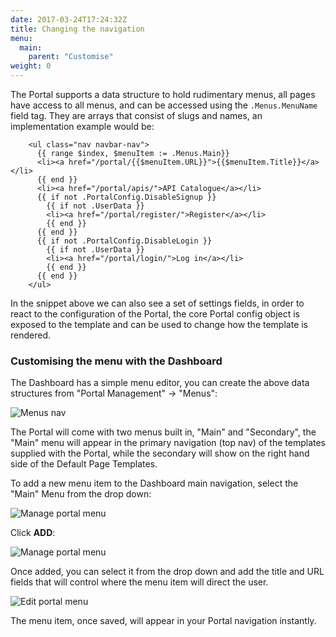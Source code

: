 ```yaml
---
date: 2017-03-24T17:24:32Z
title: Changing the navigation
menu:
  main:
    parent: "Customise"
weight: 0 
---
```


The Portal supports a data structure to hold rudimentary menus, all pages have access to all menus, and can be accessed using the `.Menus.MenuName` field tag. They are arrays that consist of slugs and names, an implementation example would be:

```{.copyWrapper}
    <ul class="nav navbar-nav">
      {{ range $index, $menuItem := .Menus.Main}}
      <li><a href="/portal/{{$menuItem.URL}}">{{$menuItem.Title}}</a></li>
      {{ end }}
      <li><a href="/portal/apis/">API Catalogue</a></li>
      {{ if not .PortalConfig.DisableSignup }}
        {{ if not .UserData }}
        <li><a href="/portal/register/">Register</a></li>
        {{ end }}
      {{ end }}
      {{ if not .PortalConfig.DisableLogin }}
        {{ if not .UserData }}
        <li><a href="/portal/login/">Log in</a></li>
        {{ end }}
      {{ end }}
    </ul>
```

In the snippet above we can also see a set of settings fields, in order to react to the configuration of the Portal, the core Portal config object is exposed to the template and can be used to change how the template is rendered.

### Customising the menu with the Dashboard

The Dashboard has a simple menu editor, you can create the above data structures from "Portal Management" -> "Menus":

![Menus nav][4]

The Portal will come with two menus built in, "Main" and "Secondary", the "Main" menu will appear in the primary navigation (top nav) of the templates supplied with the Portal, while the secondary will show on the right hand side of the Default Page Templates.

To add a new menu item to the Dashboard main navigation, select the "Main" Menu from the drop down:

![Manage portal menu][1]

Click **ADD**:

![Manage portal menu][2]

Once added, you can select it from the drop down and add the title and URL fields that will control where the menu item will direct the user.

![Edit portal menu][3]

The menu item, once saved, will appear in your Portal navigation instantly.

[1]: /docs/img/dashboard/portal-management/portal_menus_2.5.png
[2]: /docs/img/dashboard/portal-management/add_portal_menu_2.5.png
[3]: /docs/img/dashboard/portal-management/portal_menu_dropdown_2.5.png
[4]: /docs/img/dashboard/portal-management/portal_nav_menus_2.5.png

